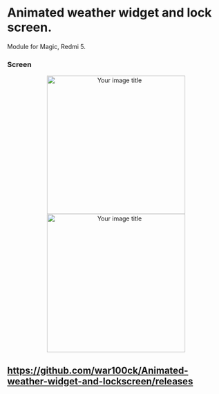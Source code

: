 # Animated weather widget and lock screen.
Module for Magic, Redmi 5.

### Screen
<p align="center">
<img src="https://i.imgur.com/V2U7dFU.jpg" alt="Your image title" width="320"/>   <img src="https://i.imgur.com/QQuFUEZ.jpg" alt="Your image title" width="320"/>
</p>

https://github.com/war100ck/Animated-weather-widget-and-lockscreen/releases
---
